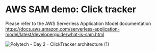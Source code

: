 # AWS SAM demo: Click tracker

Please refer to the AWS Serverless Application Model documentation https://docs.aws.amazon.com/serverless-application-model/latest/developerguide/what-is-sam.html

![Polytech - Day 2 - ClickTracker architecture (1)](https://user-images.githubusercontent.com/1446201/112993757-66857200-911e-11eb-98e4-9e187e391b77.png)

